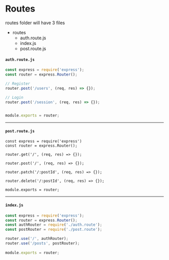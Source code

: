 # Routes

routes folder will have 3 files

- routes
  - auth.route.js 
  - index.js 
  - post.route.js
  

#### `auth.route.js`
```javascript
const express = require('express');
const router = express.Router();

// Register
router.post('/users', (req, res) => {});

// Login
router.post('/session', (req, res) => {});


module.exports = router;

```

<hr>

#### `post.route.js`

```
const express = require('express')
const router = express.Router();

router.get('/', (req, res) => {});

router.post('/', (req, res) => {});

router.patch('/:postId', (req, res) => {});

router.delete('/:postId', (req, res) => {});

module.exports = router;
```

<hr>

#### `index.js`
```javascript
const express = require('express');
const router = express.Router();
const authRouter = require('./auth.route');
const postRouter = require('./post.route');

router.use('/', authRouter);
router.use('/posts', postRouter);
 
module.exports = router;
```
